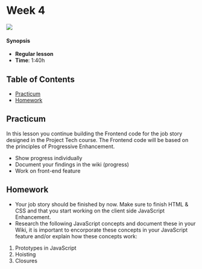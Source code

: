 <!--lint disable no-html-->

# Week 4

![][cover]

#### Synopsis

* **Regular lesson**
* **Time**: 1:40h

## Table of Contents

* [Practicum](#practicum)
* [Homework](#homework)

## Practicum

In this lesson you continue building the Frontend code for the job story designed in the Project Tech course. The Frontend code will be based on the principles of Progressive Enhancement.

* Show progress individually
* Document your findings in the wiki (progress)
* Work on front-end feature

## Homework

* Your job story should be finished by now. Make sure to finish HTML & CSS and that you start working on the client side JavaScript Enhancement.
* Research the following JavaScript concepts and document these in your Wiki, it is important to encorporate these concepts in your JavaScript feature and/or explain how these concepts work:

1. Prototypes in JavaScript
2. Hoisting
3. Closures


[cover]: https://eloquentjavascript.net/img/chapter_picture_18.jpg

